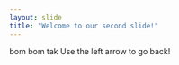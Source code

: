 ```yaml
---
layout: slide
title: "Welcome to our second slide!"
---
```

bom bom tak
Use the left arrow to go back!
